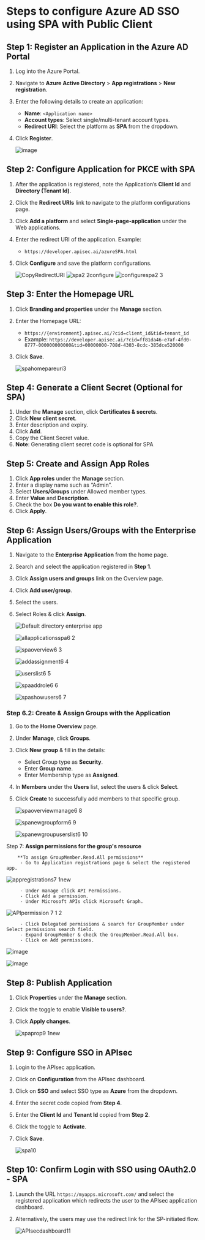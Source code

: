 # Steps to configure Azure AD SSO using SPA with Public Client

## Step 1: Register an Application in the Azure AD Portal
1. Log into the Azure Portal.
2. Navigate to **Azure Active Directory** > **App registrations** > **New registration**.
3. Enter the following details to create an application:
   - **Name**: `<Application name>`
   - **Account types**: Select single/multi-tenant account types.
   - **Redirect URI**: Select the platform as **SPA** from the dropdown.
4. Click **Register**.
   
   ![image](https://github.com/user-attachments/assets/ef3fc8a7-7dcd-44d5-bfe0-54dbb3910cba)



## Step 2: Configure Application for PKCE with SPA
1. After the application is registered, note the Application’s **Client Id** and **Directory (Tenant Id)**.
2. Click the **Redirect URIs** link to navigate to the platform configurations page.
3. Click **Add a platform** and select **Single-page-application** under the Web applications.
4. Enter the redirect URI of the application. Example:
   - `https://developer.apisec.ai/azureSPA.html`
5. Click **Configure** and save the platform configurations.
   
   ![CopyRedirectURI](https://github.com/user-attachments/assets/6ba2f08b-07ec-41db-882c-567236578caa)
   ![spa2 2configure](https://github.com/user-attachments/assets/74fb47b3-7f92-472e-b2ba-5d83497b03f3)
   ![configurespa2 3](https://github.com/user-attachments/assets/b2fd5517-f9d7-402e-a25d-b1f8504c6aa9)




## Step 3: Enter the Homepage URL
1. Click **Branding and properties** under the **Manage** section.
2. Enter the Homepage URL:
   - `https://{environment}.apisec.ai/?cid=client_id&tid=tenant_id`
   - Example: `https://developer.apisec.ai/?cid=ff81da46-e7af-4fd0-8777-000000000000&tid=00000000-708d-4303-8cdc-385dce520000`
3. Click **Save**.
   
   ![spahomepareuri3](https://github.com/user-attachments/assets/9a917c01-da8e-4ca0-b4d0-555107a387a6)


## Step 4: Generate a Client Secret (Optional for SPA)
1. Under the **Manage** section, click **Certificates & secrets**.
2. Click **New client secret**.
3. Enter description and expiry.
4. Click **Add**.
5. Copy the Client Secret value.
6. **Note**: Generating client secret code is optional for SPA  

## Step 5: Create and Assign App Roles
1. Click **App roles** under the **Manage** section.
2. Enter a display name such as “Admin”.
3. Select **Users/Groups** under Allowed member types.
4. Enter **Value** and **Description**.
5. Check the box **Do you want to enable this role?**.
6. Click **Apply**.

## Step 6: Assign Users/Groups with the Enterprise Application
1. Navigate to the **Enterprise Application** from the home page.
2. Search and select the application registered in **Step 1**.
3. Click **Assign users and groups** link on the Overview page.
4. Click **Add user/group**.
5. Select the users.
6. Select Roles & click **Assign**.

   ![Default directory enterprise app](https://github.com/user-attachments/assets/e4607a85-ea24-470a-a16e-c93e5223c867)

   ![allapplicationsspa6 2](https://github.com/user-attachments/assets/a99253eb-a72c-4140-8347-9c9933e8e135)

   ![spaoverview6 3](https://github.com/user-attachments/assets/e7fcfcee-b89c-49e0-a76d-6134a356bcca)

   ![addassignment6 4](https://github.com/user-attachments/assets/d08289e4-dab1-4eb5-a4a3-6d9feba356b6)

   ![userslist6 5](https://github.com/user-attachments/assets/b642d968-6d00-43ab-ba1b-4e379157f104)

   ![spaaddrole6 6](https://github.com/user-attachments/assets/6d6f57cc-2921-4c3e-83d0-8a0821372b64)

   ![spashowusers6 7](https://github.com/user-attachments/assets/9055d397-07e3-4451-8ae0-4852c27a7189)


### Step 6.2: Create & Assign Groups with the Application
1. Go to the **Home Overview** page.
2. Under **Manage**, click **Groups**.
3. Click **New group** & fill in the details:
   - Select Group type as **Security**.
   - Enter **Group name**.
   - Enter Membership type as **Assigned**.
4. In **Members** under the **Users** list, select the users & click **Select**.
5. Click **Create** to successfully add members to that specific group.

   ![spaoverviewmanage6 8](https://github.com/user-attachments/assets/f020ed8a-e872-4c68-ae14-272adff76a23)

   ![spanewgroupform6 9](https://github.com/user-attachments/assets/12a0cacc-f363-4b89-b7ee-38d95ac446f4)

   ![spanewgroupuserslist6 10](https://github.com/user-attachments/assets/128e209a-9d82-49c9-9537-7739e5a3c805)

Step 7: **Assign permissions for the group's resource**

        **To assign GroupMember.Read.All permissions**
         - Go to Application registrations page & select the registered app.
     
![appregistrations7 1new](https://github.com/user-attachments/assets/bca55601-7366-4132-9331-d53e282e1846)

         - Under manage click API Permissions.
         - Click Add a permission.
         - Under Microsoft APIs click Microsoft Graph.

![APIpermission 7 1 2](https://github.com/user-attachments/assets/b7e3e9b7-7ae9-49c6-bbd4-0fcae8482b8b)

         - Click Delegated permissions & search for GroupMember under Select permissions search field.
         - Expand GroupMember & check the GroupMember.Read.All box.
         - Click on Add permissions.

![image](https://github.com/user-attachments/assets/917d6172-84d7-467e-a4be-95c0e5d7356f)

![image](https://github.com/user-attachments/assets/1efa9fc1-1def-48a7-9d77-52eec404b63d)

   
## Step 8: Publish Application
1. Click **Properties** under the **Manage** section.
2. Click the toggle to enable **Visible to users?**.
3. Click **Apply changes**.

   ![spaprop9 1new](https://github.com/user-attachments/assets/8eb1367c-8c27-4bf9-9af8-1f000fc4d2b9)


## Step 9: Configure SSO in APIsec
1. Login to the APIsec application.
2. Click on **Configuration** from the APIsec dashboard.
3. Click on **SSO** and select SSO type as **Azure** from the dropdown.
4. Enter the secret code copied from **Step 4**.
5. Enter the **Client Id** and **Tenant Id** copied from **Step 2**.
6. Click the toggle to **Activate**.
7. Click **Save**.

   ![spa10](https://github.com/user-attachments/assets/7610705c-f409-46cf-99cc-8d8a8ff22bde)


## Step 10: Confirm Login with SSO using OAuth2.0 - SPA
1. Launch the URL `https://myapps.microsoft.com/` and select the registered application which redirects the user to the APIsec application dashboard.
2. Alternatively, the users may use the redirect link for the SP-initiated flow.

   ![APIsecdashboard11](https://github.com/user-attachments/assets/68573970-9e2e-4291-be0c-345f65b7409d)

